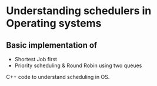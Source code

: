 # Understanding schedulers in Operating systems

## Basic implementation of 
* Shortest Job first
* Priority scheduling & Round Robin using two queues

C++ code to understand scheduling in OS.